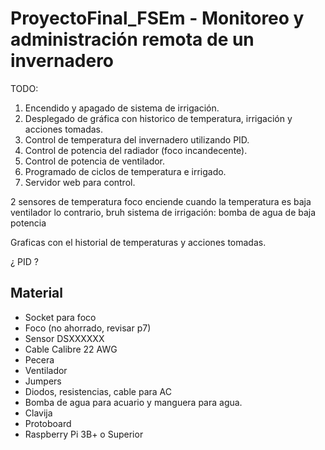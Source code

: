 # ProyectoFinal_FSEm - Monitoreo y administración remota de un invernadero

TODO: 

1. Encendido y apagado de sistema de irrigación.
2. Desplegado de gráfica con historico de temperatura, irrigación y acciones tomadas.
3. Control de temperatura del invernadero utilizando PID.
4. Control de potencia del radiador (foco incandecente).
5. Control de potencia de ventilador.
6. Programado de ciclos de temperatura e irrigado.
7. Servidor web para control.

2 sensores de temperatura 
foco enciende cuando la temperatura es baja
ventilador lo contrario, bruh
sistema de irrigación: bomba de agua de baja potencia

Graficas con el historial de temperaturas y acciones tomadas.

¿ PID ?

## Material
- Socket para foco
- Foco (no ahorrado, revisar p7)
- Sensor DSXXXXXX
- Cable Calibre 22 AWG
- Pecera
- Ventilador
- Jumpers
- Diodos, resistencias, cable para AC
- Bomba de agua para acuario y manguera para agua.
- Clavija
- Protoboard
- Raspberry Pi 3B+ o Superior
